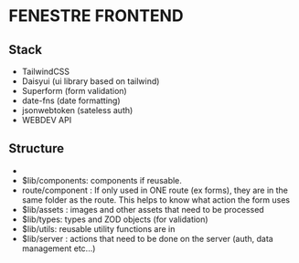 # FENESTRE FRONTEND

## Stack
- TailwindCSS
- Daisyui (ui library based on tailwind)
- Superform (form validation)
- date-fns (date formatting)
- jsonwebtoken (sateless auth)
- WEBDEV API

## Structure
- 
- $lib/components: components if reusable. 
- route/component : If only used in ONE route (ex forms), they are in the same folder as the route. This helps to know what action the form uses
- $lib/assets : images and other assets that need to be processed 
- $lib/types: types and ZOD objects (for validation) 
- $lib/utils: reusable utility functions are in 
- $lib/server : actions that need to be done on the server (auth, data management etc...)
